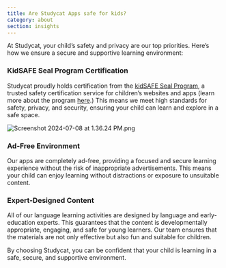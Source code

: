 ```yaml
---
title: Are Studycat Apps safe for kids?
category: about
section: insights
---
```

At Studycat, your child’s safety and privacy are our top priorities. Here’s how we ensure a secure and supportive learning environment:


### KidSAFE Seal Program Certification


Studycat proudly holds certification from the [kidSAFE Seal Program](https://www.kidsafeseal.com/certifiedproducts/studycat_fun_appseries.html), a trusted safety certification service for children’s websites and apps (learn more about the program [here](https://www.kidsafeseal.com/aboutourprogram.html).) This means we meet high standards for safety, privacy, and security, ensuring your child can learn and explore in a safe space. 


![Screenshot 2024-07-08 at 1.36.24 PM.png](https://help.studycat.com/hc/article_attachments/34779667893401)


### Ad\-Free Environment


Our apps are completely ad\-free, providing a focused and secure learning experience without the risk of inappropriate advertisements. This means your child can enjoy learning without distractions or exposure to unsuitable content.


### Expert\-Designed Content


All of our language learning activities are designed by language and early\-education experts. This guarantees that the content is developmentally appropriate, engaging, and safe for young learners. Our team ensures that the materials are not only effective but also fun and suitable for children.


By choosing Studycat, you can be confident that your child is learning in a safe, secure, and supportive environment.